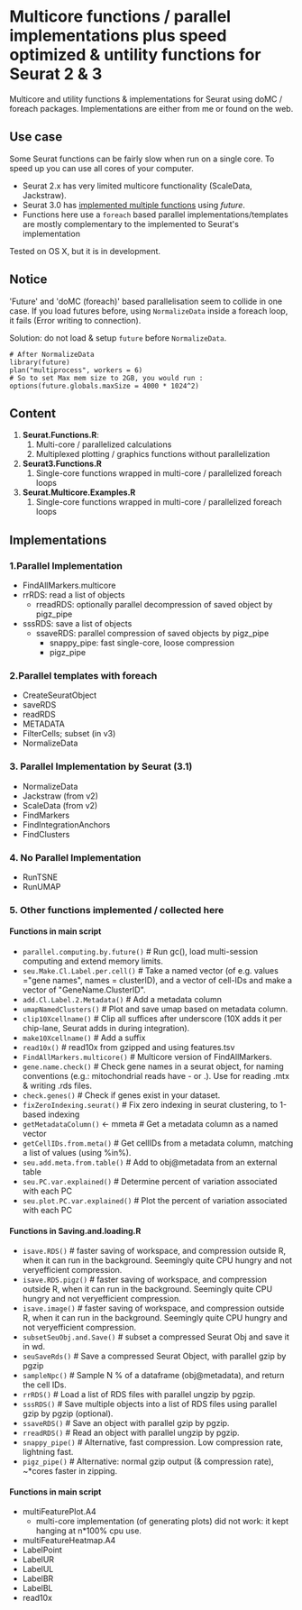 # Multicore functions / parallel implementations plus speed optimized & untility functions for Seurat 2 & 3 

Multicore and utility functions & implementations for Seurat using doMC / foreach packages.
Implementations are either from me or found on the web. 



## Use case

Some Seurat functions can be fairly slow when run on a single core. To speed up you can use all cores of your computer.

- Seurat 2.x has very limited multicore functionality (ScaleData, Jackstraw). 
- Seurat 3.0 has [implemented multiple functions](https://satijalab.org/seurat/v3.0/future_vignette.html) using _future_.
- Functions here use a `foreach` based parallel implementations/templates are mostly complementary to the implemented to Seurat's implementation 

Tested on OS X, but it is in development.



## Notice

'Future' and 'doMC (foreach)' based parallelisation seem to collide in one case. If you load futures before, using  `NormalizeData` inside a foreach loop, it fails (Error writing to connection).

Solution: do not load  & setup `future` before `NormalizeData`.

```
# After NormalizeData
library(future)
plan("multiprocess", workers = 6)
# So to set Max mem size to 2GB, you would run :
options(future.globals.maxSize = 4000 * 1024^2) 
```



## Content

1. **Seurat.Functions.R**: 
   1. Multi-core / parallelized calculations
   2. Multiplexed plotting / graphics functions without parallelization
2. **Seurat3.Functions.R**
   1. Single-core functions wrapped in multi-core / parallelized foreach loops
3. **Seurat.Multicore.Examples.R**
   1. Single-core functions wrapped in multi-core / parallelized foreach loops




## Implementations

### 1.Parallel Implementation
- FindAllMarkers.multicore
- rrRDS: read a list of objects
  - rreadRDS: optionally parallel decompression of saved object by pigz_pipe
- sssRDS: save a list of objects
  - ssaveRDS: parallel compression of saved objects by pigz_pipe
    - snappy_pipe: fast single-core, loose compression
    - pigz_pipe

### 2.Parallel templates with foreach
- CreateSeuratObject
- saveRDS
- readRDS
- METADATA
- FilterCells; subset (in v3)
- NormalizeData

### 3. Parallel Implementation by Seurat (3.1)
- NormalizeData
- Jackstraw (from v2)
- ScaleData (from v2)
- FindMarkers
- FindIntegrationAnchors
- FindClusters 

### 4. No Parallel Implementation
- RunTSNE
- RunUMAP

### 5. Other functions implemented / collected here


#### Functions in main script

- `parallel.computing.by.future()`  # Run gc(), load multi-session computing and extend memory limits.
- `seu.Make.Cl.Label.per.cell()`  # Take a named vector (of e.g. values ="gene names", names = clusterID), and a vector of cell-IDs and make a vector of "GeneName.ClusterID".
- `add.Cl.Label.2.Metadata()`   # Add a metadata column
- `umapNamedClusters()`   # Plot and save umap based on metadata column.
- `clip10Xcellname()`   # Clip all suffices after underscore (10X adds it per chip-lane, Seurat adds in during integration).
- `make10Xcellname()`   # Add a suffix
- `read10x()`   # read10x from gzipped and using features.tsv
- `FindAllMarkers.multicore()`  # Multicore version of FindAllMarkers.
- `gene.name.check()`   # Check gene names in a seurat object, for naming conventions (e.g.: mitochondrial reads have - or .). Use for reading .mtx & writing .rds files.
- `check.genes()`   # Check if genes exist in your dataset.
- `fixZeroIndexing.seurat()`  # Fix zero indexing in seurat clustering, to 1-based indexing
- `getMetadataColumn()` <- mmeta  # Get a metadata column as a named vector
- `getCellIDs.from.meta()`  # Get cellIDs from a metadata column, matching a list of values (using %in%).
- `seu.add.meta.from.table()`   # Add to obj@metadata from an external table
- `seu.PC.var.explained()`  # Determine percent of variation associated with each PC
- `seu.plot.PC.var.explained()`   # Plot the percent of variation associated with each PC

#### Functions in Saving.and.loading.R

- `isave.RDS()` # faster saving of workspace, and compression outside R, when it can run in the background. Seemingly quite CPU hungry and not veryefficient compression.
- `isave.RDS.pigz()` # faster saving of workspace, and compression outside R, when it can run in the background. Seemingly quite CPU hungry and not veryefficient compression.
- `isave.image()` # faster saving of workspace, and compression outside R, when it can run in the background. Seemingly quite CPU hungry and not veryefficient compression.
- `subsetSeuObj.and.Save()` # subset a compressed Seurat Obj and save it in wd.
- `seuSaveRds()` # Save a compressed Seurat Object, with parallel gzip by pgzip
- `sampleNpc()` # Sample N % of a dataframe (obj@metadata), and return the cell IDs.
- `rrRDS()` # Load a list of RDS files with parallel ungzip by pgzip.
- `sssRDS()` #  Save multiple objects into a list of RDS files using parallel gzip by pgzip (optional).
- `ssaveRDS()` # Save an object with parallel gzip by pgzip.
- `rreadRDS()` # Read an object with parallel ungzip by pgzip.
- `snappy_pipe()` # Alternative, fast compression. Low compression rate, lightning fast.
- `pigz_pipe()` # Alternative: normal gzip output (& compression rate), ~*cores faster in zipping.

#### Functions in main script

- multiFeaturePlot.A4
  - multi-core implementation (of generating plots) did not work: it kept hanging at n*100% cpu use.
- multiFeatureHeatmap.A4
- LabelPoint
- LabelUR
- LabelUL
- LabelBR
- LabelBL
- read10x


